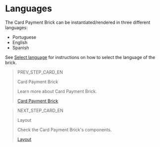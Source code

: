 # Languages

The Card Payment Brick can be instantiated/rendered in three different languages:

* Portuguese
* English 
* Spanish

See [Select language](/developers/en/docs/checkout-bricks-beta/additional-customization/select-language) for instructions on how to select the language of the brick. 

> PREV_STEP_CARD_EN
>
> Card Payment Brick
>
> Learn more about Card Payment Brick.
>
> [Card Payment Brick](/developers/en/docs/checkout-bricks-beta/card-payment-brick)

> NEXT_STEP_CARD_EN
>
> Layout
>
> Check the Card Payment Brick's components.
>
> [Layout](/developers/en/docs/checkout-bricks-beta/characteristics/layout)